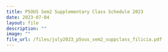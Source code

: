 ```yaml
---
title: P5OUS Sem2 Supplementary Class Schedule 2023
date: 2023-07-04
layout: file
description: ""
image: ""
file_url: /files/july2023_p5ous_sem2_suppclass_filicia.pdf
---
```

